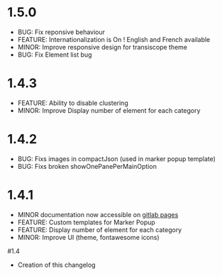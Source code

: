 # 1.5.0
* BUG: Fix reponsive behaviour
* FEATURE: Internationalization is On ! English and French available
* MINOR: Improve responsive design for transiscope theme
* BUG: Fix Element list bug

# 1.4.3
* FEATURE: Ability to disable clustering
* MINOR: Improve Display number of element for each category

# 1.4.2
* BUG: Fixs images in compactJson (used in marker popup template)
* BUG: Fixs broken showOnePanePerMainOption

# 1.4.1
* MINOR documentation now accessible on [gitlab pages](https://pixelhumain.gitlab.io/GoGoCartoJs)
* FEATURE: Custom templates for Marker Popup
* FEATURE: Display number of element for each category
* MINOR: Improve UI (theme, fontawesome icons)

#1.4
* Creation of this changelog
